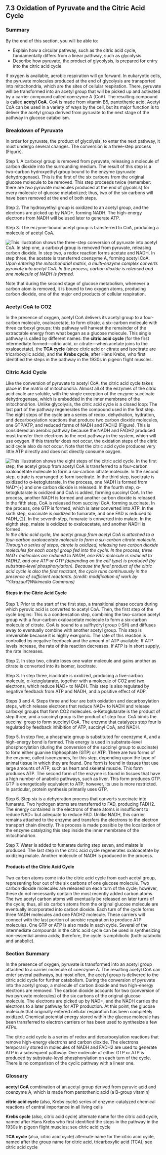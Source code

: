 ##  7.3 Oxidation of Pyruvate and the Citric Acid Cycle 

### Summary

By the end of this section, you will be able to: 

  - Explain how a circular pathway, such as the citric acid cycle, fundamentally differs from a linear pathway, such as glycolysis
  - Describe how pyruvate, the product of glycolysis, is prepared for entry into the citric acid cycle

If oxygen is available, aerobic respiration will go forward. In eukaryotic cells, the pyruvate molecules produced at the end of glycolysis are transported into mitochondria, which are the sites of cellular respiration. There, pyruvate will be transformed into an acetyl group that will be picked up and activated by a carrier compound called coenzyme A (CoA). The resulting compound is called **acetyl CoA**. CoA is made from vitamin B5, pantothenic acid. Acetyl CoA can be used in a variety of ways by the cell, but its major function is to deliver the acetyl group derived from pyruvate to the next stage of the pathway in glucose catabolism.

### Breakdown of Pyruvate

In order for pyruvate, the product of glycolysis, to enter the next pathway, it must undergo several changes. The conversion is a three-step process (Figure).

Step 1. A carboxyl group is removed from pyruvate, releasing a molecule of carbon dioxide into the surrounding medium. The result of this step is a two-carbon hydroxyethyl group bound to the enzyme (pyruvate dehydrogenase). This is the first of the six carbons from the original glucose molecule to be removed. This step proceeds twice (remember: there are _two_ pyruvate molecules produced at the end of glycolsis) for every molecule of glucose metabolized; thus, two of the six carbons will have been removed at the end of both steps.

Step 2. The hydroxyethyl group is oxidized to an acetyl group, and the electrons are picked up by NAD+, forming NADH. The high-energy electrons from NADH will be used later to generate ATP.

Step 3. The enzyme-bound acetyl group is transferred to CoA, producing a molecule of acetyl CoA.

![This illustration shows the three-step conversion of pyruvate into acetyl CoA. In step one, a carboxyl group is removed from pyruvate, releasing carbon dioxide. In step two, a redox reaction forms acetate and NADH. In step three, the acetate is transferred coenzyme A, forming acetyl CoA.][1] _Upon entering the mitochondrial matrix, a multi-enzyme complex converts pyruvate into acetyl CoA. In the process, carbon dioxide is released and one molecule of NADH is formed._

Note that during the second stage of glucose metabolism, whenever a carbon atom is removed, it is bound to two oxygen atoms, producing carbon dioxide, one of the major end products of cellular respiration.

### Acetyl CoA to CO2

In the presence of oxygen, acetyl CoA delivers its acetyl group to a four-carbon molecule, oxaloacetate, to form citrate, a six-carbon molecule with three carboxyl groups; this pathway will harvest the remainder of the extractable energy from what began as a glucose molecule. This single pathway is called by different names: the **citric acid cycle** (for the first intermediate formed—citric acid, or citrate—when acetate joins to the oxaloacetate), the **TCA cycle** (since citric acid or citrate and isocitrate are tricarboxylic acids), and the **Krebs cycle**, after Hans Krebs, who first identified the steps in the pathway in the 1930s in pigeon flight muscles.

### Citric Acid Cycle

Like the conversion of pyruvate to acetyl CoA, the citric acid cycle takes place in the matrix of mitochondria. Almost all of the enzymes of the citric acid cycle are soluble, with the single exception of the enzyme succinate dehydrogenase, which is embedded in the inner membrane of the mitochondrion. Unlike glycolysis, the citric acid cycle is a closed loop: The last part of the pathway regenerates the compound used in the first step. The eight steps of the cycle are a series of redox, dehydration, hydration, and decarboxylation reactions that produce two carbon dioxide molecules, one GTP/ATP, and reduced forms of NADH and FADH2 (Figure). This is considered an aerobic pathway because the NADH and FADH2 produced must transfer their electrons to the next pathway in the system, which will use oxygen. If this transfer does not occur, the oxidation steps of the citric acid cycle also do not occur. Note that the citric acid cycle produces very little ATP directly and does not directly consume oxygen.

![This illustration shows the eight steps of the citric acid cycle. In the first step, the acetyl group from acetyl CoA is transferred to a four-carbon oxaloacetate molecule to form a six-carbon citrate molecule. In the second step, citrate is rearranged to form isocitrate. In the third step, isocitrate is oxidized to α-ketoglutarate. In the process, one NADH is formed from NAD^{+} and one carbon dioxide is released. In the fourth step, α-ketoglutarate is oxidized and CoA is added, forming succinyl CoA. In the process, another NADH is formed and another carbon dioxide is released. In the fifth step, CoA is released from succinyl CoA, forming succinate. In the process, one GTP is formed, which is later converted into ATP. In the sixth step, succinate is oxidized to fumarate, and one FAD is reduced to FADH_{2}. In the seventh step, fumarate is converted into malate. In the eighth step, malate is oxidized to oxaloacetate, and another NADH is formed.][2] _In the citric acid cycle, the acetyl group from acetyl CoA is attached to a four-carbon oxaloacetate molecule to form a six-carbon citrate molecule. Through a series of steps, citrate is oxidized, releasing two carbon dioxide molecules for each acetyl group fed into the cycle. In the process, three NAD+ molecules are reduced to NADH, one FAD molecule is reduced to FADH2, and one ATP or GTP (depending on the cell type) is produced (by substrate-level phosphorylation). Because the final product of the citric acid cycle is also the first reactant, the cycle runs continuously in the presence of sufficient reactants. (credit: modification of work by “Yikrazuul”/Wikimedia Commons)_

#### Steps in the Citric Acid Cycle

Step 1. Prior to the start of the first step, a transitional phase occurs during which pyruvic acid is converted to acetyl CoA. Then, the first step of the cycle begins: This is a condensation step, combining the two-carbon acetyl group with a four-carbon oxaloacetate molecule to form a six-carbon molecule of citrate. CoA is bound to a sulfhydryl group (-SH) and diffuses away to eventually combine with another acetyl group. This step is irreversible because it is highly exergonic. The rate of this reaction is controlled by negative feedback and the amount of ATP available. If ATP levels increase, the rate of this reaction decreases. If ATP is in short supply, the rate increases.

Step 2. In step two, citrate loses one water molecule and gains another as citrate is converted into its isomer, isocitrate.

Step 3. In step three, isocitrate is oxidized, producing a five-carbon molecule, α-ketoglutarate, together with a molecule of CO2 and two electrons, which reduce NAD+ to NADH. This step is also regulated by negative feedback from ATP and NADH, and a positive effect of ADP.

Steps 3 and 4. Steps three and four are both oxidation and decarboxylation steps, which release electrons that reduce NAD\+ to NADH and release carboxyl groups that form CO2 molecules. α-Ketoglutarate is the product of step three, and a succinyl group is the product of step four. CoA binds the succinyl group to form succinyl CoA. The enzyme that catalyzes step four is regulated by feedback inhibition of ATP, succinyl CoA, and NADH.

Step 5. In step five, a phosphate group is substituted for coenzyme A, and a high-energy bond is formed. This energy is used in substrate-level phosphorylation (during the conversion of the succinyl group to succinate) to form either guanine triphosphate (GTP) or ATP. There are two forms of the enzyme, called isoenzymes, for this step, depending upon the type of animal tissue in which they are found. One form is found in tissues that use large amounts of ATP, such as heart and skeletal muscle. This form produces ATP. The second form of the enzyme is found in tissues that have a high number of anabolic pathways, such as liver. This form produces GTP. GTP is energetically equivalent to ATP; however, its use is more restricted. In particular, protein synthesis primarily uses GTP.

Step 6. Step six is a dehydration process that converts succinate into fumarate. Two hydrogen atoms are transferred to FAD, producing FADH2. The energy contained in the electrons of these atoms is insufficient to reduce NAD+ but adequate to reduce FAD. Unlike NADH, this carrier remains attached to the enzyme and transfers the electrons to the electron transport chain directly. This process is made possible by the localization of the enzyme catalyzing this step inside the inner membrane of the mitochondrion.

Step 7. Water is added to fumarate during step seven, and malate is produced. The last step in the citric acid cycle regenerates oxaloacetate by oxidizing malate. Another molecule of NADH is produced in the process.

#### Products of the Citric Acid Cycle

Two carbon atoms come into the citric acid cycle from each acetyl group, representing four out of the six carbons of one glucose molecule. Two carbon dioxide molecules are released on each turn of the cycle; however, these do not necessarily contain the most recently added carbon atoms. The two acetyl carbon atoms will eventually be released on later turns of the cycle; thus, all six carbon atoms from the original glucose molecule are eventually incorporated into carbon dioxide. Each turn of the cycle forms three NADH molecules and one FADH2 molecule. These carriers will connect with the last portion of aerobic respiration to produce ATP molecules. One GTP or ATP is also made in each cycle. Several of the intermediate compounds in the citric acid cycle can be used in synthesizing non-essential amino acids; therefore, the cycle is amphibolic (both catabolic and anabolic).

### Section Summary

In the presence of oxygen, pyruvate is transformed into an acetyl group attached to a carrier molecule of coenzyme A. The resulting acetyl CoA can enter several pathways, but most often, the acetyl group is delivered to the citric acid cycle for further catabolism. During the conversion of pyruvate into the acetyl group, a molecule of carbon dioxide and two high-energy electrons are removed. The carbon dioxide accounts for two (conversion of two pyruvate molecules) of the six carbons of the original glucose molecule. The electrons are picked up by NAD+, and the NADH carries the electrons to a later pathway for ATP production. At this point, the glucose molecule that originally entered cellular respiration has been completely oxidized. Chemical potential energy stored within the glucose molecule has been transferred to electron carriers or has been used to synthesize a few ATPs.

The citric acid cycle is a series of redox and decarboxylation reactions that remove high-energy electrons and carbon dioxide. The electrons temporarily stored in molecules of NADH and FADH2 are used to generate ATP in a subsequent pathway. One molecule of either GTP or ATP is produced by substrate-level phosphorylation on each turn of the cycle. There is no comparison of the cyclic pathway with a linear one.

### Glossary

**acetyl CoA** combination of an acetyl group derived from pyruvic acid and coenzyme A, which is made from pantothenic acid (a B-group vitamin)

**citric acid cycle** (also, Krebs cycle) series of enzyme-catalyzed chemical reactions of central importance in all living cells

**Krebs cycle** (also, citric acid cycle) alternate name for the citric acid cycle, named after Hans Krebs who first identified the steps in the pathway in the 1930s in pigeon flight muscles; see citric acid cycle

**TCA cycle** (also, citric acid cycle) alternate name for the citric acid cycle, named after the group name for citric acid, tricarboxylic acid (TCA); see citric acid cycle

   [1]: https://cnx.org/resources/a05999f537d2b91cca8a9c7d21706c5b50b2bcb7/Figure_07_03_01.jpg
   [2]: https://cnx.org/resources/a978bc167c38684ae00fb2e58656211a02b32f2b/Figure_07_03_02.jpg

